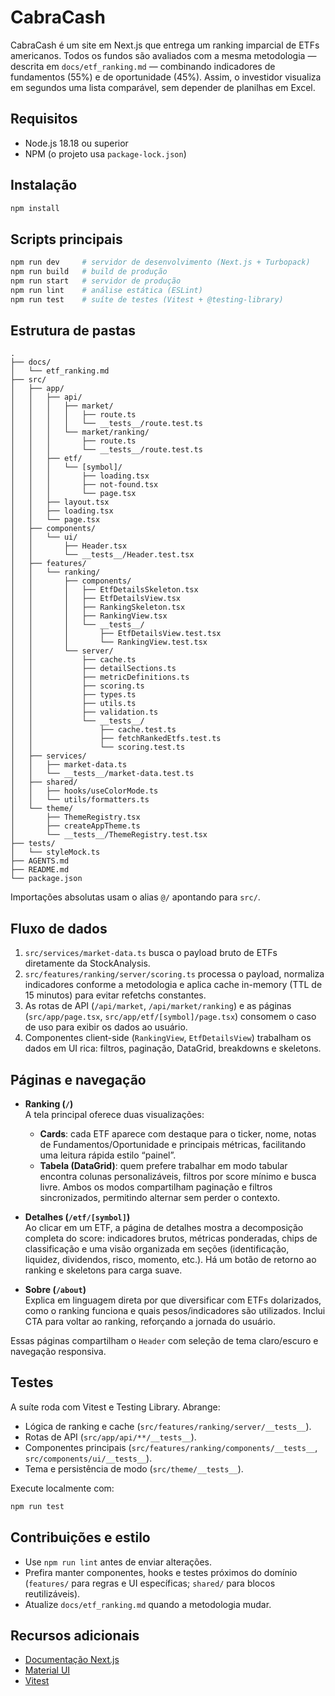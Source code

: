 # CabraCash

CabraCash é um site em Next.js que entrega um ranking imparcial de ETFs americanos. Todos os fundos são avaliados com a mesma metodologia — descrita em `docs/etf_ranking.md` — combinando indicadores de fundamentos (55%) e de oportunidade (45%). Assim, o investidor visualiza em segundos uma lista comparável, sem depender de planilhas em Excel.

## Requisitos

- Node.js 18.18 ou superior
- NPM (o projeto usa `package-lock.json`)

## Instalação

```bash
npm install
```

## Scripts principais

```bash
npm run dev     # servidor de desenvolvimento (Next.js + Turbopack)
npm run build   # build de produção
npm run start   # servidor de produção
npm run lint    # análise estática (ESLint)
npm run test    # suíte de testes (Vitest + @testing-library)
```

## Estrutura de pastas

```
.
├── docs/
│   └── etf_ranking.md
├── src/
│   ├── app/
│   │   ├── api/
│   │   │   ├── market/
│   │   │   │   ├── route.ts
│   │   │   │   └── __tests__/route.test.ts
│   │   │   └── market/ranking/
│   │   │       ├── route.ts
│   │   │       └── __tests__/route.test.ts
│   │   ├── etf/
│   │   │   └── [symbol]/
│   │   │       ├── loading.tsx
│   │   │       ├── not-found.tsx
│   │   │       └── page.tsx
│   │   ├── layout.tsx
│   │   ├── loading.tsx
│   │   └── page.tsx
│   ├── components/
│   │   └── ui/
│   │       ├── Header.tsx
│   │       └── __tests__/Header.test.tsx
│   ├── features/
│   │   └── ranking/
│   │       ├── components/
│   │       │   ├── EtfDetailsSkeleton.tsx
│   │       │   ├── EtfDetailsView.tsx
│   │       │   ├── RankingSkeleton.tsx
│   │       │   ├── RankingView.tsx
│   │       │   └── __tests__/
│   │       │       ├── EtfDetailsView.test.tsx
│   │       │       └── RankingView.test.tsx
│   │       └── server/
│   │           ├── cache.ts
│   │           ├── detailSections.ts
│   │           ├── metricDefinitions.ts
│   │           ├── scoring.ts
│   │           ├── types.ts
│   │           ├── utils.ts
│   │           ├── validation.ts
│   │           └── __tests__/
│   │               ├── cache.test.ts
│   │               ├── fetchRankedEtfs.test.ts
│   │               └── scoring.test.ts
│   ├── services/
│   │   ├── market-data.ts
│   │   └── __tests__/market-data.test.ts
│   ├── shared/
│   │   ├── hooks/useColorMode.ts
│   │   └── utils/formatters.ts
│   └── theme/
│       ├── ThemeRegistry.tsx
│       ├── createAppTheme.ts
│       └── __tests__/ThemeRegistry.test.tsx
├── tests/
│   └── styleMock.ts
├── AGENTS.md
├── README.md
└── package.json
```

Importações absolutas usam o alias `@/` apontando para `src/`.

## Fluxo de dados

1. `src/services/market-data.ts` busca o payload bruto de ETFs diretamente da StockAnalysis.
2. `src/features/ranking/server/scoring.ts` processa o payload, normaliza indicadores conforme a metodologia e aplica cache in-memory (TTL de 15 minutos) para evitar refetchs constantes.
3. As rotas de API (`/api/market`, `/api/market/ranking`) e as páginas (`src/app/page.tsx`, `src/app/etf/[symbol]/page.tsx`) consomem o caso de uso para exibir os dados ao usuário.
4. Componentes client-side (`RankingView`, `EtfDetailsView`) trabalham os dados em UI rica: filtros, paginação, DataGrid, breakdowns e skeletons.

## Páginas e navegação

- **Ranking (`/`)**  
  A tela principal oferece duas visualizações:
  - **Cards**: cada ETF aparece com destaque para o ticker, nome, notas de Fundamentos/Oportunidade e principais métricas, facilitando uma leitura rápida estilo “painel”.
  - **Tabela (DataGrid)**: quem prefere trabalhar em modo tabular encontra colunas personalizáveis, filtros por score mínimo e busca livre.
  Ambos os modos compartilham paginação e filtros sincronizados, permitindo alternar sem perder o contexto.

- **Detalhes (`/etf/[symbol]`)**  
  Ao clicar em um ETF, a página de detalhes mostra a decomposição completa do score: indicadores brutos, métricas ponderadas, chips de classificação e uma visão organizada em seções (identificação, liquidez, dividendos, risco, momento, etc.). Há um botão de retorno ao ranking e skeletons para carga suave.

- **Sobre (`/about`)**  
  Explica em linguagem direta por que diversificar com ETFs dolarizados, como o ranking funciona e quais pesos/indicadores são utilizados. Inclui CTA para voltar ao ranking, reforçando a jornada do usuário.

Essas páginas compartilham o `Header` com seleção de tema claro/escuro e navegação responsiva.

## Testes

A suíte roda com Vitest e Testing Library. Abrange:

- Lógica de ranking e cache (`src/features/ranking/server/__tests__`).
- Rotas de API (`src/app/api/**/__tests__`).
- Componentes principais (`src/features/ranking/components/__tests__`, `src/components/ui/__tests__`).
- Tema e persistência de modo (`src/theme/__tests__`).

Execute localmente com:

```bash
npm run test
```

## Contribuições e estilo

- Use `npm run lint` antes de enviar alterações.
- Prefira manter componentes, hooks e testes próximos do domínio (`features/` para regras e UI específicas; `shared/` para blocos reutilizáveis).
- Atualize `docs/etf_ranking.md` quando a metodologia mudar.

## Recursos adicionais

- [Documentação Next.js](https://nextjs.org/docs)
- [Material UI](https://mui.com/)
- [Vitest](https://vitest.dev/)
